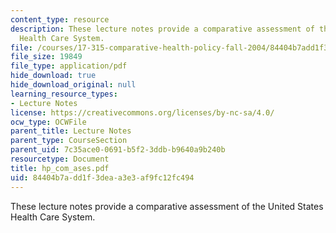 ```yaml
---
content_type: resource
description: These lecture notes provide a comparative assessment of the United States
  Health Care System.
file: /courses/17-315-comparative-health-policy-fall-2004/84404b7add1f3deaa3e3af9fc12fc494_hp_com_ases.pdf
file_size: 19849
file_type: application/pdf
hide_download: true
hide_download_original: null
learning_resource_types:
- Lecture Notes
license: https://creativecommons.org/licenses/by-nc-sa/4.0/
ocw_type: OCWFile
parent_title: Lecture Notes
parent_type: CourseSection
parent_uid: 7c35ace0-0691-b5f2-3ddb-b9640a9b240b
resourcetype: Document
title: hp_com_ases.pdf
uid: 84404b7a-dd1f-3dea-a3e3-af9fc12fc494
---
```

These lecture notes provide a comparative assessment of the United States Health Care System.